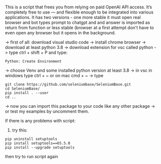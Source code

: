 This is a script that frees you from relying on paid OpenAI API access.
It’s completely free to use — and flexible enough to be integrated into
various applications. It has two versions - one more stable it must
open real browser and bot types prompt to chatgpt and and answer is
imported as return from function or less stable (browser at a first
attempt don't have to even open any browser but it opens in the
background.

-> first of all: download visual studio code
-> install chrome browser
-> download at least python 3.8
-> download extension for vsc called python
-> type ctrl + shift + P and type:
```
Python: Create Environment
```
-> choose Venv and some installed python version at least 3.8
-> in vsc in windows type ctrl + ~ or on mac cmd + ~
-> type
```
git clone https://github.com/seleniumbase/SeleniumBase.git
cd SeleniumBase/
pip install . --user
cd ..
```
-> now you can import this package to your code like any other package
-> or test my examples by uncomment them.

If there is any problems with script:
1. try this:
```
pip uninstall setuptools
pip install setuptools==65.5.0
pip install --upgrade setuptools
```
then try to run script again